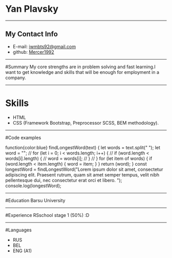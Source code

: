 # Yan Plavsky
---
## My Contact Info
* E-mail: iwmbts92@gmail.com
* github: [Mercer1992](https://github.com/Mercer1992)
---
#Summary
My core strengths are in problem solving and fast learning.I want to get knowledge and skills that will be enough for employment in a company.

---

# Skills
* HTML
* CSS (Framework Bootstrap, Preprocessor SCSS, BEM methodology).
---

#Code examples

function{color:blue} findLongestWord(text) {
    let words = text.split(" ");
    let word = "";
    // for (let i = 0; i < words.length; i++) {
    //     if (word.length < words[i].length) {
    //         word = words[i];
    //     }
    // }
    for (let item of words) {
        if (word.length < item.length) {
            word = item;
        }
    }
    return (word);
}
const longestWord = findLongestWord("Lorem ipsum dolor sit 
amet, consectetur adipiscing elit. Praesent 
rutrum, quam sit amet semper tempus, velit 
nibh pellentesque dui, nec consectetur 
erat orci et libero. ");
console.log(longestWord);

---
#Education
Barsu University

---
#Experience
RSschool stage 1 (50%) :D

---

#Languages

* RUS
* BEL
* ENG (A1)

